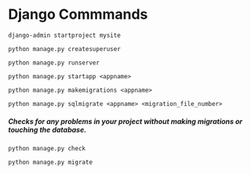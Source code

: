 # Django Commmands

```
django-admin startproject mysite
```
```
python manage.py createsuperuser
```
```
python manage.py runserver
```
```
python manage.py startapp <appname>
```
```
python manage.py makemigrations <appname>
```
```
python manage.py sqlmigrate <appname> <migration_file_number>
```
##### Checks for any problems in your project without making migrations or touching the database.
```
python manage.py check 
```
```
python manage.py migrate
```
